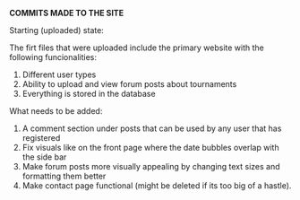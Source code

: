 **COMMITS  MADE TO THE SITE**

Starting (uploaded) state:

The firt files that were uploaded include the primary website with the following funcionalities:
1. Different user types
2. Ability to upload and view forum posts about tournaments
3. Everything is stored in the database

What needs to be added:
1. A comment section under posts that can be used by any user that has registered
2. Fix visuals like on the front page where the date bubbles overlap with the side bar
3. Make forum posts more visually appealing by changing text sizes and formatting them better
4. Make contact page functional (might be deleted if its too big of a hastle).

